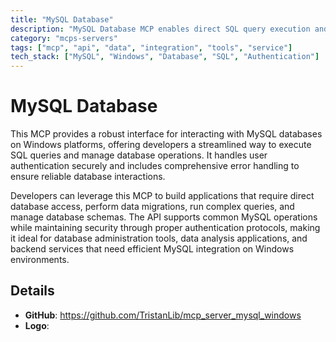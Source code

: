 ```yaml
---
title: "MySQL Database"
description: "MySQL Database MCP enables direct SQL query execution and result retrieval on Windows systems with authentication and error handling."
category: "mcps-servers"
tags: ["mcp", "api", "data", "integration", "tools", "service"]
tech_stack: ["MySQL", "Windows", "Database", "SQL", "Authentication"]
---
```


# MySQL Database

This MCP provides a robust interface for interacting with MySQL databases on Windows platforms, offering developers a streamlined way to execute SQL queries and manage database operations. It handles user authentication securely and includes comprehensive error handling to ensure reliable database interactions.

Developers can leverage this MCP to build applications that require direct database access, perform data migrations, run complex queries, and manage database schemas. The API supports common MySQL operations while maintaining security through proper authentication protocols, making it ideal for database administration tools, data analysis applications, and backend services that need efficient MySQL integration on Windows environments.

## Details

- **GitHub**: https://github.com/TristanLib/mcp_server_mysql_windows
- **Logo**: 
